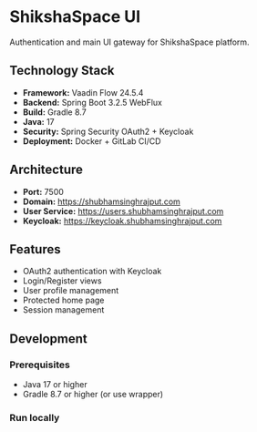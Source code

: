 # ShikshaSpace UI

Authentication and main UI gateway for ShikshaSpace platform.

## Technology Stack

- **Framework:** Vaadin Flow 24.5.4
- **Backend:** Spring Boot 3.2.5 WebFlux
- **Build:** Gradle 8.7
- **Java:** 17
- **Security:** Spring Security OAuth2 + Keycloak
- **Deployment:** Docker + GitLab CI/CD

## Architecture

- **Port:** 7500
- **Domain:** https://shubhamsinghrajput.com
- **User Service:** https://users.shubhamsinghrajput.com
- **Keycloak:** https://keycloak.shubhamsinghrajput.com

## Features

- OAuth2 authentication with Keycloak
- Login/Register views
- User profile management
- Protected home page
- Session management

## Development

### Prerequisites
- Java 17 or higher
- Gradle 8.7 or higher (or use wrapper)

### Run locally
